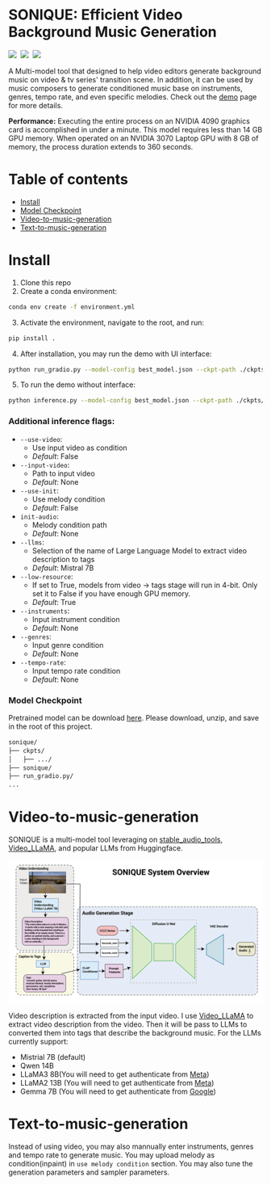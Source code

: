 

# SONIQUE: Efficient Video Background Music Generation

<div style='display:flex; gap: 0.5rem; '>
<a href='https://zxxwxyyy.github.io/templates/sonique.html'><img src='https://img.shields.io/badge/Demo-Website-blueviolet'></a>
<!-- <a href=''><img src='https://img.shields.io/badge/%F0%9F%A4%97%20Hugging%20Face-Demo(Coming Soon)-blue'></a> -->
<a href=''><img src='https://img.shields.io/badge/Thesis-Paper-pink'></a>
<a href='https://drive.google.com/file/d/1kRy-B82ZGvRrJq4M5ob45jOvQgp9r_Xz/view?usp=sharing'><img src='https://img.shields.io/badge/Dowload-Checkpoint-green'></a>
</div>

A Multi-model tool that designed to help video editors generate background music on video & tv series' transition scene. In addition, it can be used by music composers to generate conditioned music base on instruments, genres, tempo rate, and even specific melodies. Check out the [demo](https://zxxwxyyy.github.io/templates/sonique.html) page for more details. 

**Performance:** Executing the entire process on an NVIDIA 4090 graphics card is accomplished in under a minute. This model requires less than 14 GB GPU memory. When operated on an NVIDIA 3070 Laptop GPU with 8 GB of memory, the process duration extends to 360 seconds.

# Table of contents
<!-- - [Demo](https://github.com/zxxwxyyy/sonique?tab=readme-ov-file#demo) -->
- [Install](#install)
- [Model Checkpoint](#model-checkpoint)
- [Video-to-music-generation](#video-to-music-generation)
- [Text-to-music-generation](#text-to-music-generation)

# Install 
1. Clone this repo 
2. Create a conda environment: 
```bash
conda env create -f environment.yml
```
3. Activate the environment, navigate to the root, and run:
```bash
pip install .
```
4. After installation, you may run the demo with UI interface:
```bash
python run_gradio.py --model-config best_model.json --ckpt-path ./ckpts/stable_ep=220.ckpt
```
5. To run the demo without interface:
```bash
python inference.py --model-config best_model.json --ckpt-path ./ckpts/stable_ep=220.ckpt
```
### Additional inference flags:
- `--use-video`:
    - Use input video as condition
    - *Default*: False
- `--input-video`:
    - Path to input video 
    - *Default*: None
- `--use-init`:
    - Use melody condition
    - *Default*: False
- `init-audio`:
    - Melody condition path
    - *Default*: None
- `--llms`:
    - Selection of the name of Large Language Model to extract video description to tags
    - *Default*: Mistral 7B
- `--low-resource`:
    - If set to True, models from video -> tags stage will run in 4-bit. Only set it to False if you have enough GPU memory.
    - *Default*: True
- `--instruments`:
    - Input instrument condition
    - *Default*: None
- `--genres`:
    - Input genre condition
    - *Default*: None
- `--tempo-rate`:
    - Input tempo rate condition
    - *Default*: None
  
### Model Checkpoint
Pretrained model can be download [here](https://drive.google.com/file/d/1kRy-B82ZGvRrJq4M5ob45jOvQgp9r_Xz/view?usp=sharing). Please download, unzip, and save in the root of this project. 
```bash
sonique/
├── ckpts/
│   ├── .../
├── sonique/
├── run_gradio.py/
...
```

# Video-to-music-generation
SONIQUE is a multi-model tool leveraging on [stable_audio_tools](https://github.com/Stability-AI/stable-audio-tools), [Video_LLaMA](https://github.com/DAMO-NLP-SG/Video-LLaMA), and popular LLMs from Huggingface. 

![t2i](demo_videos/assets/sonique.png)

Video description is extracted from the input video. I use [Video_LLaMA](https://github.com/DAMO-NLP-SG/Video-LLaMA) to extract video description from the video. Then it will be pass to LLMs to converted them into tags that describe the background music. For the LLMs currently support: 
- Mistrial 7B (default)
- Qwen 14B
- LLaMA3 8B(You will need to get authenticate from [Meta](https://huggingface.co/meta-llama/Meta-Llama-3-8B-Instruct))
- LLaMA2 13B (You will need to get authenticate from [Meta](https://huggingface.co/meta-llama/Llama-2-13b-chat-hf))
- Gemma 7B (You will need to get authenticate from [Google](https://huggingface.co/google/gemma-7b-it))

# Text-to-music-generation
Instead of using video, you may also mannually enter instruments, genres and tempo rate to generate music. You may upload melody as condition(inpaint) in `use melody condition` section. You may also tune the generation parameters and sampler parameters.

